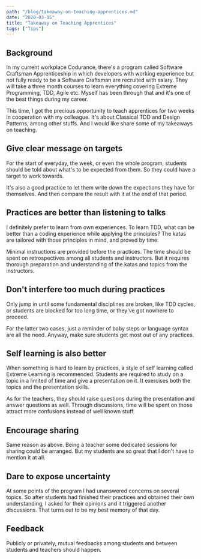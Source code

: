 ```yaml
---
path: "/blog/takeaway-on-teaching-apprentices.md"
date: "2020-03-15"
title: "Takeaway on Teaching Apprentices"
tags: ["Tips"]
---
```

## Background

In my current workplace Codurance, there's a program called Software Craftsman Apprenticeship in which developers with working experience but not fully ready to be a Software Craftsman are recruited with salary. They will take a three month courses to learn everything covering Extreme Programming, TDD, Agile etc. Myself has been through that and it's one of the best things during my career.

This time, I got the precious opportunity to teach apprentices for two weeks in cooperation with my colleague. It's about Classical TDD and Design Patterns, among other stuffs. And I would like share some of my takeaways on teaching.

## Give clear message on targets

For the start of everyday, the week, or even the whole program, students should be told about what's to be expected from them. So they could have a target to work towards.

It's also a good practice to let them write down the expections they have for themselves. And then compare the result with it at the end of that period.

## Practices are better than listening to talks

I definitely prefer to learn from own experiences. To learn TDD, what can be better than a coding experience while applying the principles? The katas are tailored with those principles in mind, and proved by time.

Minimal instructions are provided before the practices. The time should be spent on retrospectives among all students and instructors. But it requires thorough preparation and understanding of the katas and topics from the instructors.

## Don't interfere too much during practices

Only jump in until some fundamental disciplines are broken, like TDD cycles, or students are blocked for too long time, or they've got nowhere to proceed.

For the latter two cases, just a reminder of baby steps or language syntax are all the need. Anyway, make sure students get most out of any practices.

## Self learning is also better

When something is hard to learn by practices, a style of self learning called Extreme Learning is recommended. Students are required to study on a topic in a limited of time and give a presentation on it. It exercises both the topics and the presentation skills.

As for the teachers, they should raise questions during the presentation and answer questions as well. Through discussions, time will be spent on those attract more confusions instead of well known stuff.

## Encourage sharing

Same reason as above. Being a teacher some dedicated sessions for sharing could be arranged. But my students are so great that I don't have to mention it at all.

## Dare to expose uncertainty

At some points of the program I had unanswered concerns on several topics. So after students had finished their practices and obtained their own understanding, I asked for their opinions and it triggered another discussions. That turns out to be my best memory of that day.

## Feedback

Publicly or privately, mutual feedbacks among students and between students and teachers   should happen.
